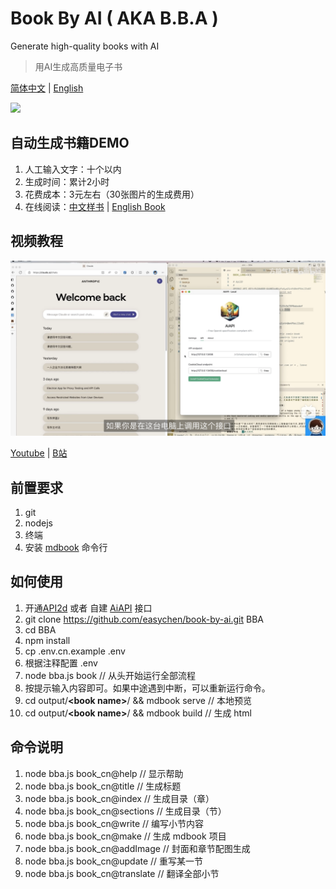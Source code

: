 # Book By AI ( AKA B.B.A )

Generate high-quality books with AI

> 用AI生成高质量电子书

[简体中文](README.cn.md) | [English](README.md) 

[![](images/20230811203616.png)](https://github.com/easychen/book-by-ai/assets/1294760/e2b6e7f9-1be1-4321-b71f-3207cb202909)

## 自动生成书籍DEMO

1. 人工输入文字：十个以内
1. 生成时间：累计2小时
1. 花费成本：3元左右（30张图片的生成费用）
1. 在线阅读：[中文样书](https://demo01.level06.com/) | [English Book](https://demo02.level06.com/) 

## 视频教程

![](images/20230812032456.png)

[Youtube](https://www.youtube.com/watch?v=iMUg8ccIeZg) | [B站](https://www.bilibili.com/video/BV1Ku4y1q75F)


## 前置要求

1. git
1. nodejs
1. 终端
1. 安装 [mdbook](https://rust-lang.github.io/mdBook/guide/installation.html) 命令行

## 如何使用 

1. 开通[API2d](https://api2d.com/r/186008) 或者 自建 [AiAPI](https://github.com/easychen/aiapi) 接口
1. git clone https://github.com/easychen/book-by-ai.git BBA
1. cd BBA
1. npm install
1. cp .env.cn.example .env
1. 根据注释配置 .env
1. node bba.js book // 从头开始运行全部流程
1. 按提示输入内容即可。如果中途遇到中断，可以重新运行命令。
1. cd output/**&lt;book name&gt;**/ && mdbook serve // 本地预览
1. cd output/**&lt;book name&gt;**/ && mdbook build // 生成 html


## 命令说明
1. node bba.js book_cn@help // 显示帮助
1. node bba.js book_cn@title // 生成标题
1. node bba.js book_cn@index // 生成目录（章）
1. node bba.js book_cn@sections // 生成目录（节）
1. node bba.js book_cn@write // 编写小节内容
1. node bba.js book_cn@make // 生成 mdbook 项目
1. node bba.js book_cn@addImage // 封面和章节配图生成
8. node bba.js book_cn@update // 重写某一节
9. node bba.js book_cn@translate // 翻译全部小节


